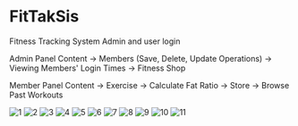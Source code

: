 # FitTakSis
Fitness Tracking System
Admin and user login

Admin Panel Content
-> Members (Save, Delete, Update Operations)
-> Viewing Members' Login Times
-> Fitness Shop

Member Panel Content
-> Exercise
-> Calculate Fat Ratio
-> Store
-> Browse Past Workouts


![1](https://user-images.githubusercontent.com/119736588/232001984-f4379948-97fc-45a2-baeb-dfe3c1f2b35a.PNG)
![2](https://user-images.githubusercontent.com/119736588/232001987-327889bb-6d3c-4909-8cb4-122701fe72a5.PNG)
![3](https://user-images.githubusercontent.com/119736588/232001992-e590eaa7-820c-425c-a436-0993b0874489.PNG)
![4](https://user-images.githubusercontent.com/119736588/232001996-213f7ef4-4657-483c-bee4-fbdfb97bdf5b.PNG)
![5](https://user-images.githubusercontent.com/119736588/232002004-52a3f5cf-4446-4a6b-b8cc-66f2ee5b7ffc.PNG)
![6](https://user-images.githubusercontent.com/119736588/232002010-62817298-0e72-4ea6-ade7-76b9743ff91d.PNG)
![7](https://user-images.githubusercontent.com/119736588/232002011-f4dcf8cb-4c65-48f6-8f39-13edbb060007.PNG)
![8](https://user-images.githubusercontent.com/119736588/232002016-eb5f1da5-cc43-4e0d-9581-03c324d3862e.PNG)
![9](https://user-images.githubusercontent.com/119736588/232002018-bbbb39a1-57ab-40b6-a740-5e237cec3cb0.PNG)
![10](https://user-images.githubusercontent.com/119736588/232002021-05338c4e-b989-4c09-bd48-d3c47e5ec0ae.PNG)
![11](https://user-images.githubusercontent.com/119736588/232002025-520ffd7d-0a11-4a47-89b8-11efe9da8712.PNG)
